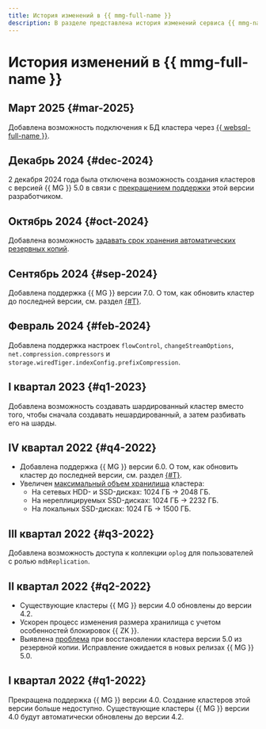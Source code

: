 ```yaml
---
title: История изменений в {{ mmg-full-name }}
description: В разделе представлена история изменений сервиса {{ mmg-name }}.
---
```


# История изменений в {{ mmg-full-name }}


## Март 2025 {#mar-2025}

Добавлена возможность подключения к БД кластера через [{{ websql-full-name }}](../websql/operations/create-connection.md).


## Декабрь 2024 {#dec-2024}

2 декабря 2024 года была отключена возможность создания кластеров с версией {{ MG }} 5.0 в связи с [прекращением поддержки](https://www.mongodb.com/support-policy) этой версии разработчиком.

## Октябрь 2024 {#oct-2024}

Добавлена возможность [задавать срок хранения автоматических резервных копий](operations/cluster-backups.md#set-backup-retain).

## Сентябрь 2024 {#sep-2024}

Добавлена поддержка {{ MG }} версии 7.0. О том, как обновить кластер до последней версии, см. раздел [{#T}](operations/cluster-version-update.md).

## Февраль 2024 {#feb-2024}

Добавлена поддержка настроек `flowControl`, `changeStreamOptions`, `net.compression.compressors` и `storage.wiredTiger.indexConfig.prefixCompression`.

## I квартал 2023 {#q1-2023}

Добавлена возможность создавать шардированный кластер вместо того, чтобы сначала создавать нешардированный, а затем разбивать его на шарды.

## IV квартал 2022 {#q4-2022}

* Добавлена поддержка {{ MG }} версии 6.0. О том, как обновить кластер до последней версии, см. раздел [{#T}](operations/cluster-version-update.md).
* Увеличен [максимальный объем хранилища](concepts/limits.md#mmg-limits) кластера:
    * На сетевых HDD- и SSD-дисках: 1024 ГБ → 2048 ГБ.
    * На нереплицируемых SSD-дисках: 1024 ГБ → 2232 ГБ.
    * На локальных SSD-дисках: 1024 ГБ → 1500 ГБ.

## III квартал 2022 {#q3-2022}

Добавлена возможность доступа к коллекции `oplog` для пользователей с ролью `mdbReplication`.

## II квартал 2022 {#q2-2022}

* Существующие кластеры {{ MG }} версии 4.0 обновлены до версии 4.2.
* Ускорен процесс изменения размера хранилища с учетом особенностей блокировок {{ ZK }}.
* Выявлена [проблема](https://jira.mongodb.org/browse/SERVER-63201) при восстановлении кластера версии 5.0 из резервной копии. Исправление ожидается в новых релизах {{ MG }} 5.0.

## I квартал 2022 {#q1-2022}

Прекращена поддержка {{ MG }} версии 4.0. Создание кластеров этой версии больше недоступно. Существующие кластеры {{ MG }} версии 4.0 будут автоматически обновлены до версии 4.2.
